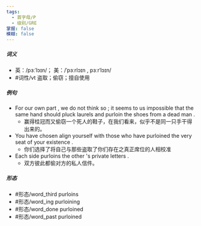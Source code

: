 ```yaml
---
tags:
  - 首字母/P
  - 级别/GRE
掌握: false
模糊: false
---
```

##### 词义
- 英：/pɜːˈlɔɪn/； 美：/ˈpɜːrlɔɪn , pɜːrˈlɔɪn/
- #词性/vt  盗取；偷窃；擅自使用
##### 例句
- For our own part , we do not think so ; it seems to us impossible that the same hand should pluck laurels and purloin the shoes from a dead man .
	- 赢得桂冠而又偷窃一个死人的鞋子，在我们看来，似乎不是同一只手干得出来的。
- You have chosen align yourself with those who have purloined the very seat of your existence .
	- 你们选择了将自己与那些盗取了你们存在之真正席位的人相校准
- Each side purloins the other 's private letters .
	- 双方彼此都偷对方的私人信件。
##### 形态
- #形态/word_third purloins
- #形态/word_ing purloining
- #形态/word_done purloined
- #形态/word_past purloined
